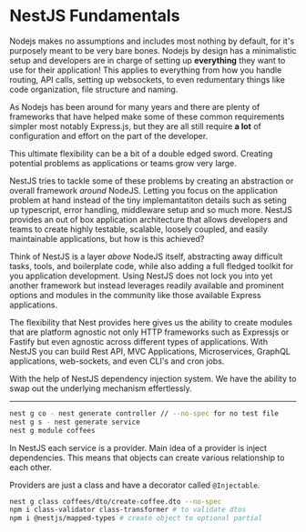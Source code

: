 # NestJS Fundamentals

Nodejs makes no assumptions and includes most nothing by default, for it's purposely meant to be very bare bones. Nodejs by design has a minimalistic setup and developers are in charge of setting up **everything** they want to use for their application! This applies to everything from how you handle routing, API calls, setting up websockets, to even redumentary things like code organization, file structure and naming.

As Nodejs has been around for many years and there are plenty of frameworks that have helped make some of these common requirements simpler most notably Express.js, but they are all still require **a lot** of configuration and effort on the part of the developer.

This ultimate flexibility can be a bit of a double edged sword. Creating potential problems as applications or teams grow very large. 

NestJS tries to tackle some of these problems by creating an abstraction or overall framework *around* NodeJS. Letting you focus on the application problem at hand instead of the tiny implemantatiton details such as seting up typescript, error handling, middleware setup and so much more. NestJS provides an out of box application architecture that allows developers and teams to create highly testable, scalable, loosely coupled, and easily maintainable applications, but how is this achieved?

Think of NestJS is a layer *above* NodeJS itself, abstracting away difficult tasks, tools, and boilerplate code, while also adding a full fledged toolkit for you application development. Using NestJS does not lock you into yet another framework but instead leverages readily available and prominent options and modules in the community like those available Express applications.

The flexibility that Nest provides here gives us the ability to create modules that are platform agnostic not only HTTP frameworks such as Expressjs or Fastify but even agnostic across different types of applications. With NestJS you can build Rest API, MVC Applications, Microservices, GraphQL applications, web-sockets, and even CLI's and cron jobs.

With the help of NestJS dependency injection system. We have the ability to swap out the underlying mechanism effertlessly. 

----

```sh
nest g co - nest generate controller // --no-spec for no test file
nest g s - nest generate service
nest g module coffees
```

In NestJS each service is a provider. Main idea of a provider is inject dependencies. This means that objects can create various relationship to each other.

Providers are just a class and have a decorator called `@Injectable`. 

```sh
nest g class coffees/dto/create-coffee.dto --no-spec
npm i class-validator class-transformer # to validate dtos
npm i @nestjs/mapped-types # create object to optional partial
```
